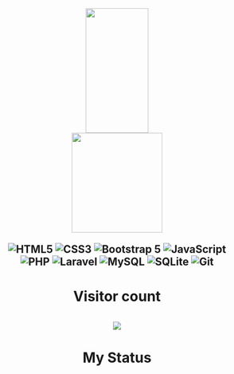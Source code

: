 <div align='center'>
  <h2>
    <img align="center"  width="50%" height="250px" src="https://github-readme-stats.vercel.app/api?username=elshodatc111&show_icons=true&theme=radical" >
    <img align="center" width="60%" height="200px" src="https://github-readme-stats.vercel.app/api/top-langs/?username=elshodatc111&layout=compact" >
    
![HTML5](https://img.shields.io/badge/html5-%23E34F26.svg?style=for-the-badge&logo=html5&logoColor=white)
![CSS3](https://img.shields.io/badge/css3-%231572B6.svg?style=for-the-badge&logo=css3&logoColor=white)
![Bootstrap 5](https://img.shields.io/badge/Bootstrap%205-0078d7.svg?style=for-the-badge&logo=bootstrap&logoColor=white)
![JavaScript](https://img.shields.io/badge/javascript-%23323330.svg?style=for-the-badge&logo=javascript&logoColor=%23F7DF1E)<br/>
![PHP](https://img.shields.io/badge/php-%23777BB4.svg?style=for-the-badge&logo=php&logoColor=white)
![Laravel](https://img.shields.io/badge/laravel-%23FF2D20.svg?style=for-the-badge&logo=laravel&logoColor=white)
![MySQL](https://img.shields.io/badge/mysql-%2300f.svg?style=for-the-badge&logo=mysql&logoColor=white)
![SQLite](https://img.shields.io/badge/sqlite-%2307405e.svg?style=for-the-badge&logo=sqlite&logoColor=white)
![Git](https://img.shields.io/badge/git-%23F05033.svg?style=for-the-badge&logo=git&logoColor=white)

  </h2>
</div>
  <h1 align="center">  Visitor count <br/><br/>
    <img src="https://profile-counter.glitch.me/elshodatc111/count.svg" />
  </h1>
  <h1 align="center"> My Status <br/>
      <br/>
    
  </h1>
